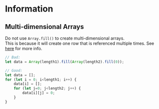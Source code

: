 # Information

## Multi-dimensional Arrays
Do not use `Array.fill()` to create multi-dimensional arrays.  
This is because it will create one row that is referenced multiple times.
See [here](https://stackoverflow.com/a/47057799/1398750) for more info.

```javascript
// Bad:
let data = Array(length1).fill(Array(length2).fill(0));

// Good:
let data = [];
for (let i = 0; i<length1; i++) {
    data[i] = [];
    for (let j=0; j<length2; j++) {
        data[i][j] = 0;
    }
}
```
